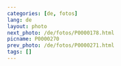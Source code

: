 ```yaml
---
categories: [de, fotos]
lang: de
layout: photo
next_photo: /de/fotos/P0000178.html
picname: P0000270
prev_photo: /de/fotos/P0000271.html
tags: []
---
```

